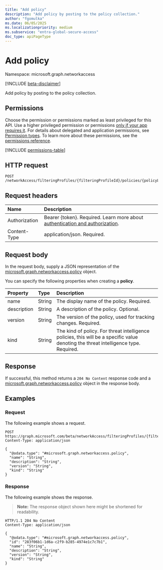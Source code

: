 ```yaml
---
title: "Add policy"
description: "Add policy by posting to the policy collection."
author: "fgomulka"
ms.date: 06/05/2025
ms.localizationpriority: medium
ms.subservice: "entra-global-secure-access"
doc_type: apiPageType
---
```


# Add policy

Namespace: microsoft.graph.networkaccess

[!INCLUDE [beta-disclaimer](../../includes/beta-disclaimer.md)]

Add policy by posting to the policy collection.

## Permissions

Choose the permission or permissions marked as least privileged for this API. Use a higher privileged permission or permissions [only if your app requires it](/graph/permissions-overview#best-practices-for-using-microsoft-graph-permissions). For details about delegated and application permissions, see [Permission types](/graph/permissions-overview#permission-types). To learn more about these permissions, see the [permissions reference](/graph/permissions-reference).

<!-- {
  "blockType": "permissions",
  "name": "networkaccess-threatintelligencepolicylink-post-policy-permissions"
}
-->
[!INCLUDE [permissions-table](../includes/permissions/networkaccess-threatintelligencepolicylink-post-policy-permissions.md)]

## HTTP request

<!-- {
  "blockType": "ignored"
}
-->
``` http
POST /networkAccess/filteringProfiles/{filteringProfileId}/policies/{policyLinkId}/policy/$ref
```

## Request headers

|Name|Description|
|:---|:---|
|Authorization|Bearer {token}. Required. Learn more about [authentication and authorization](/graph/auth/auth-concepts).|
|Content-Type|application/json. Required.|

## Request body

In the request body, supply a JSON representation of the [microsoft.graph.networkaccess.policy](../resources/networkaccess-policy.md) object.

You can specify the following properties when creating a **policy**.

|Property|Type|Description|
|:---|:---|:---|
|name|String|The display name of the policy. Required.|
|description|String|A description of the policy. Optional.|
|version|String|The version of the policy, used for tracking changes. Required.|
|kind|String|The kind of policy. For threat intelligence policies, this will be a specific value denoting the threat intelligence type. Required.|



## Response

If successful, this method returns a `204 No Content` response code and a [microsoft.graph.networkaccess.policy](../resources/networkaccess-policy.md) object in the response body.

## Examples

### Request

The following example shows a request.
<!-- {
  "blockType": "request",
  "name": "create_policy_from_"
}
-->
``` http
POST https://graph.microsoft.com/beta/networkAccess/filteringProfiles/{filteringProfileId}/policies/{policyLinkId}/policy/$ref
Content-Type: application/json

{
  "@odata.type": "#microsoft.graph.networkaccess.policy",
  "name": "String",
  "description": "String",
  "version": "String",
  "kind": "String"
}
```


### Response

The following example shows the response.
>**Note:** The response object shown here might be shortened for readability.
<!-- {
  "blockType": "response",
  "truncated": true,
  "@odata.type": "microsoft.graph.networkaccess.policy"
}
-->
``` http
HTTP/1.1 204 No Content
Content-Type: application/json

{
  "@odata.type": "#microsoft.graph.networkaccess.policy",
  "id": "283f06b1-1d6a-c2f9-b285-4974e1c7c7b1",
  "name": "String",
  "description": "String",
  "version": "String",
  "kind": "String"
}
```

